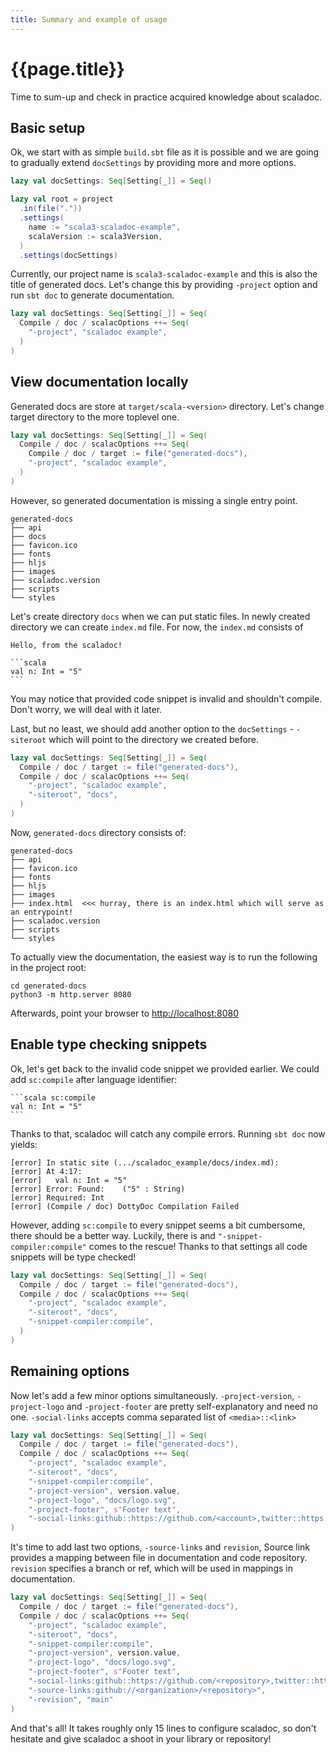 ```yaml
---
title: Summary and example of usage
---
```


# {{page.title}}

Time to sum-up and check in practice acquired knowledge about scaladoc.

## Basic setup

Ok, we start with as simple `build.sbt` file as it is possible and we are going to gradually extend `docSettings` by providing more and more options.
```scala
lazy val docSettings: Seq[Setting[_]] = Seq()

lazy val root = project
  .in(file("."))
  .settings(
    name := "scala3-scaladoc-example",
    scalaVersion := scala3Version,
  )
  .settings(docSettings)
```

Currently, our project name is `scala3-scaladoc-example` and this is also the title of generated docs. Let's change this by providing `-project` option and run `sbt doc` to generate documentation.

```scala
lazy val docSettings: Seq[Setting[_]] = Seq(
  Compile / doc / scalacOptions ++= Seq(
    "-project", "scaladoc example",
  )
)
```

## View documentation locally
Generated docs are store at `target/scala-<version>` directory. Let's change target directory to the more toplevel one.

```scala
lazy val docSettings: Seq[Setting[_]] = Seq(
  Compile / doc / scalacOptions ++= Seq(
    Compile / doc / target := file("generated-docs"),
    "-project", "scaladoc example",
  )
)
```

However, so generated documentation is missing a single entry point. 
```
generated-docs
├── api
├── docs
├── favicon.ico
├── fonts
├── hljs
├── images
├── scaladoc.version
├── scripts
└── styles
```

Let's create directory `docs` when we can put static files. In newly created directory we can create `index.md` file. 
For now, the `index.md` consists of
~~~
Hello, from the scaladoc!

```scala
val n: Int = "5"
```
~~~
You may notice that provided code snippet is invalid and shouldn't compile. Don't worry, we will deal with it later.


Last, but no least, we should add another option to the `docSettings` - `-siteroot` which will point to the directory we created before.

```scala
lazy val docSettings: Seq[Setting[_]] = Seq(
  Compile / doc / target := file("generated-docs"),
  Compile / doc / scalacOptions ++= Seq(
    "-project", "scaladoc example",
    "-siteroot", "docs",
  )
)
```
Now, `generated-docs` directory consists of:

```
generated-docs
├── api
├── favicon.ico
├── fonts
├── hljs
├── images
├── index.html  <<< hurray, there is an index.html which will serve as an entrypoint!
├── scaladoc.version
├── scripts
└── styles
```

To actually view the documentation, the easiest way is to run the following in the project root:

```
cd generated-docs
python3 -m http.server 8080
```
Afterwards, point your browser to <http://localhost:8080>

## Enable type checking snippets
Ok, let's get back to the invalid code snippet we provided earlier. We could add `sc:compile` after language identifier:
~~~
```scala sc:compile
val n: Int = "5"
```
~~~
Thanks to that, scaladoc will catch any compile errors. Running `sbt doc` now yields:
```shell
[error] In static site (.../scaladoc_example/docs/index.md):
[error] At 4:17:
[error]   val n: Int = "5"
[error] Error: Found:    ("5" : String)
[error] Required: Int
[error] (Compile / doc) DottyDoc Compilation Failed
```
However, adding `sc:compile` to every snippet seems a bit cumbersome, there should be a better way. Luckily, there is and `"-snippet-compiler:compile"` comes to the rescue! Thanks to that settings all code snippets will be type checked!

```scala
lazy val docSettings: Seq[Setting[_]] = Seq(
  Compile / doc / target := file("generated-docs"),
  Compile / doc / scalacOptions ++= Seq(
    "-project", "scaladoc example",
    "-siteroot", "docs",
    "-snippet-compiler:compile",
  )
)
```

## Remaining options
Now let's add a few minor options simultaneously. `-project-version`, `-project-logo` and `-project-footer` are pretty self-explanatory and need no one. `-social-links` accepts comma separated list of `<media>::<link>`
```scala
lazy val docSettings: Seq[Setting[_]] = Seq(
  Compile / doc / target := file("generated-docs"),
  Compile / doc / scalacOptions ++= Seq(
    "-project", "scaladoc example",
    "-siteroot", "docs",
    "-snippet-compiler:compile",
    "-project-version", version.value,
    "-project-logo", "docs/logo.svg",
    "-project-footer", s"Footer text",
    "-social-links:github::https://github.com/<account>,twitter::https://twitter.com/<profile>",
)
```

It's time to add last two options, `-source-links` and `revision`, 
Source link provides a mapping between file in documentation and code repository. `revision` specifies a branch or ref, which will be used in mappings in documentation.

```scala
lazy val docSettings: Seq[Setting[_]] = Seq(
  Compile / doc / target := file("generated-docs"),
  Compile / doc / scalacOptions ++= Seq(
    "-project", "scaladoc example",
    "-siteroot", "docs",
    "-snippet-compiler:compile",
    "-project-version", version.value,
    "-project-logo", "docs/logo.svg",
    "-project-footer", s"Footer text",
    "-social-links:github::https://github.com/<repository>,twitter::https://twitter.com/<profile>",
    "-source-links:github://<organization>/<repository>",
    "-revision", "main"
)
```

And that's all! It takes roughly only 15 lines to configure scaladoc, so don't hesitate and give scaladoc a shoot in your library or repository!
